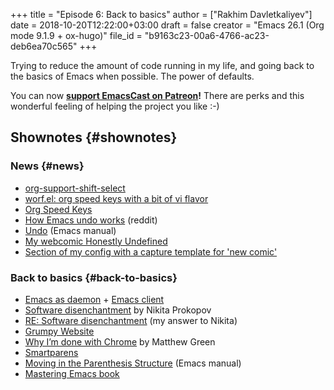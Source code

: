+++
title = "Episode 6: Back to basics"
author = ["Rakhim Davletkaliyev"]
date = 2018-10-20T12:22:00+03:00
draft = false
creator = "Emacs 26.1 (Org mode 9.1.9 + ox-hugo)"
file_id = "b9163c23-00a6-4766-ac23-deb6ea70c565"
+++

Trying to reduce the amount of code running in my life, and going back to the basics of Emacs when possible. The power of defaults.

You can now **[support EmacsCast on Patreon](https://www.patreon.com/emacscast)!** There are perks and this wonderful feeling of helping the project you like :-)


## Shownotes {#shownotes}


### News {#news}

-   [org-support-shift-select](https://orgmode.org/manual/Conflicts.html)
-   [worf.el: org speed keys with a bit of vi flavor](http://oremacs.com/worf/README.html)
-   [Org Speed Keys](https://orgmode.org/manual/Speed-keys.html)
-   [How Emacs undo works](https://old.reddit.com/r/emacs/comments/6yzwic/how%5Femacs%5Fundo%5Fworks/) (reddit)
-   [Undo](https://www.gnu.org/software/emacs/manual/html%5Fnode/emacs/Undo.html) (Emacs manual)
-   [My webcomic Honestly Undefined](https://rakhim.org/honestly-undefined/)
-   [Section of my config with a capture template for 'new comic'](https://github.com/freetonik/emacs-dotfiles/blob/master/init.org#blogging-with-hugo)


### Back to basics {#back-to-basics}

-   [Emacs as daemon](https://www.emacswiki.org/emacs/EmacsAsDaemon) + [Emacs client](https://www.emacswiki.org/emacs/EmacsClient)
-   [Software disenchantment](http://tonsky.me/blog/disenchantment/) by Nikita Prokopov
-   [RE: Software disenchantment](https://rakhim.org/2018/09/re-software-disenchantment/) (my answer to Nikita)
-   [Grumpy Website](https://grumpy.website/)
-   [Why I’m done with Chrome](https://blog.cryptographyengineering.com/2018/09/23/why-im-leaving-chrome/) by Matthew Green
-   [Smartparens](https://github.com/Fuco1/smartparens)
-   [Moving in the Parenthesis Structure](https://www.gnu.org/software/emacs/manual/html%5Fnode/emacs/Moving-by-Parens.html) (Emacs manual)
-   [Mastering Emacs book](https://www.masteringemacs.org/book)

